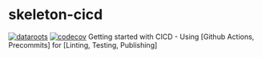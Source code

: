 # skeleton-cicd
[![dataroots](https://dataroots.io/maintained.svg)](https://dataroots.io/)
[![codecov](https://codecov.io/gh/arthurcht/skeleton-cicd/branch/main/graph/badge.svg?token=CW3FRXXK7U)](https://codecov.io/gh/arthurcht/skeleton-cicd)
Getting started with CICD - Using [Github Actions, Precommits] for [Linting, Testing, Publishing]

